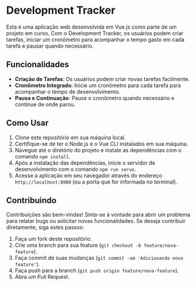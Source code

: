 # Development Tracker

Esta é uma aplicação web desenvolvida em Vue.js como parte de um projeto em curso. Com o Development Tracker, os usuários podem criar tarefas, iniciar um cronômetro para acompanhar o tempo gasto em cada tarefa e pausar quando necessário.

## Funcionalidades

- **Criação de Tarefas**: Os usuários podem criar novas tarefas facilmente.
- **Cronômetro Integrado**: Inicie um cronômetro para cada tarefa para acompanhar o tempo de desenvolvimento.
- **Pausa e Continuação**: Pause o cronômetro quando necessário e continue de onde parou.

## Como Usar

1. Clone este repositório em sua máquina local.
2. Certifique-se de ter o Node.js e o Vue CLI instalados em sua máquina.
3. Navegue até o diretório do projeto e instale as dependências com o comando `npm install`.
4. Após a instalação das dependências, inicie o servidor de desenvolvimento com o comando `npm run serve`.
5. Acesse a aplicação em seu navegador através do endereço `http://localhost:8080` (ou a porta que for informada no terminal).

## Contribuindo

Contribuições são bem-vindas! Sinta-se à vontade para abrir um problema para relatar bugs ou solicitar novas funcionalidades. Se deseja contribuir diretamente, siga estes passos:

1. Faça um fork deste repositório.
2. Crie uma branch para sua feature (`git checkout -b feature/nova-feature`).
3. Faça commit de suas mudanças (`git commit -am 'Adicionando nova feature'`).
4. Faça push para a branch (`git push origin feature/nova-feature`).
5. Abra um Pull Request.
